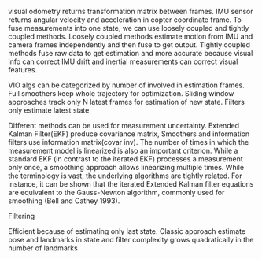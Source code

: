 
visual odometry returns transformation matrix between frames. IMU sensor returns angular velocity and acceleration in copter coordinate frame. To fuse measurements into one state, we can use loosely coupled and tightly coupled methods. Loosely coupled methods estimate motion from IMU and camera frames independently and then fuse to get output. Tightly coupled methods fuse raw data to get estimation and more accurate because visual info can correct IMU drift and inertial measurements can correct visual features.

VIO algs can be categorized by number of involved in estimation frames. Full smoothers keep whole trajectory for optimization. Sliding window approaches track only N latest frames for estimation of new state. Filters only estimate latest state

Different methods can be used for measurement uncertainty. Extended Kalman Filter(EKF) produce covariance matrix,  Smoothers and information filters use information matrix(covar inv). The number of times in which the measurement model is linearized is also an important criterion. While a standard EKF (in contrast to the iterated EKF) processes a measurement only once, a smoothing approach allows linearizing multiple times. While the terminology is vast, the underlying algorithms are tightly related. For instance, it can be shown that the iterated Extended Kalman filter equations are equivalent to the Gauss-Newton algorithm, commonly used for smoothing (Bell and Cathey 1993).

Filtering 

Efficient because of estimating only last state. Classic approach estimate pose and landmarks in state and filter complexity grows quadratically in the number of landmarks